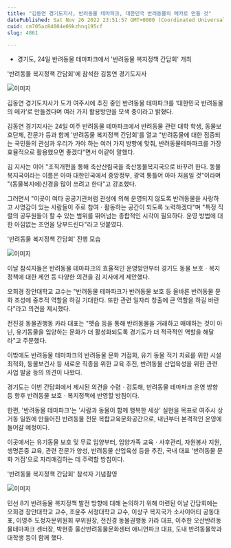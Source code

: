 ```yaml
---
title: "김동연 경기도지사, 반려동물 테마파크, 대한민국 반려동물의 메카로 만들 것"
datePublished: Sat Nov 26 2022 23:51:57 GMT+0000 (Coordinated Universal Time)
cuid: cm705az84004e09kzhnq195cf
slug: 4861

---
```



- 경기도, 24일 반려동물 테마파크에서 '반려동물 복지정책 간담회' 개최

'반려동물 복지정책 간담회'에 참석한 김동연 경기도지사

![이미지](https://cdn.hashnode.com/res/hashnode/image/upload/v1739257991183/0a92c27e-4c94-444b-86d1-5515334e2d0b.jpeg)

김동연 경기도지사가 도가 여주시에 추진 중인 반려동물 테마파크를 ‘대한민국 반려동물의 메카’로 만들겠다며 여러 가지 활용방안을 모색 중이라고 밝혔다.

김동연 경기지사는 24일 여주 반려동물 테마파크에서 반려동물 관련 대학 학생, 동물보호단체, 전문가 등과 함께 '반려동물 복지정책 간담회'를 열고 "반려동물에 대한 점증되는 국민들의 관심과 우리가 가야 하는 여러 가지 방향에 맞춰, 반려동물테마파크를 가장 효율적으로 활용했으면 좋겠다"면서 이같이 말했다.

김 지사는 이어 "조직개편을 통해 축산산림국을 축산동물복지국으로 바꾸려 한다. 동물복지국이라는 이름은 아마 대한민국에서 중앙정부, 광역 통틀어 아마 처음일 것"이라며 "(동물복지에)신경을 많이 쓰려고 한다"고 강조했다.

그러면서 "이곳이 여타 공공기관처럼 관성에 의해 운영되지 않도록 반려동물을 사랑하고 사명감이 있는 사람들이 주로 참여ㆍ활동하는 공간이 되도록 노력하겠다"며 "특정 직렬의 공무원들이 할 수 있는 범위를 뛰어넘는 종합적인 시각이 필요하다. 운영 방법에 대한 아낌없는 조언을 당부드린다"라고 덧붙였다.

'반려동물 복지정책 간담회' 진행 모습

![이미지](https://cdn.hashnode.com/res/hashnode/image/upload/v1739257993137/cb7a5f55-a866-4af4-a154-4f1b8c05aec0.jpeg)

이날 참석자들은 반려동물 테마파크의 효율적인 운영방안부터 경기도 동물 보호ㆍ복지 정책에 대한 제언 등 다양한 의견을 김 지사에게 제안했다.

오희경 장안대학교 교수는 "반려동물 테마파크가 반려동물 보호 등 올바른 반려동물 문화 조성에 중추적 역할을 하길 기대한다. 또한 관련 일자리 창출에 큰 역할을 하길 바란다"라고 의견을 제시했다.

전진경 동물권행동 카라 대표는 "펫숍 등을 통해 반려동물을 거래하고 매매하는 것이 아닌, 유기동물을 입양하는 문화가 더 활성화되도록 경기도가 더 적극적인 역할을 해달라"고 주문했다.

이밖에도 반려동물 테마파크의 반려동물 문화 거점화, 유기 동물 적기 치료를 위한 시설 최적화, 동물보건사 등 새로운 직종을 위한 교육 추진, 반려동물 산업육성을 위한 관련 사업 발굴 등의 의견이 나왔다.

경기도는 이번 간담회에서 제시된 의견을 수렴ㆍ검토해, 반려동물 테마파크 운영 방향 등 향후 반려동물 보호ㆍ복지정책에 반영할 방침이다.

한편, '반려동물 테마파크'는 '사람과 동물이 함께 행복한 세상' 실현을 목표로 여주시 상거동 일원에 만들어진 반려동물 전문 복합교육문화공간으로, 내년부터 본격적인 운영에 들어갈 예정이다.

이곳에서는 유기동물 보호 및 무료 입양부터, 입양가족 교육ㆍ사후관리, 자원봉사 지원, 생명존중 교육, 관련 전문가 양성, 반려동물 산업육성 등을 추진, 국내 대표 '반려동물 문화 거점'으로 자리매김하는 데 주력할 방침이다.

'반려동물 복지정책 간담회' 참석자 기념촬영

![이미지](https://cdn.hashnode.com/res/hashnode/image/upload/v1739257995212/29be3433-5dee-4ed3-8474-9b4dab86012f.jpeg)

민선 8기 반려동물 복지정책 발전 방향에 대해 논의하기 위해 마련된 이날 간담회에는 오희경 장안대학교 교수, 조윤주 서정대학교 교수, 이상구 복지국가 소사이어티 공동대표, 이영주 도정자문위원회 부위원장, 전진경 동물권행동 카라 대표, 이주한 오산반려동물테마파크 센터장, 박현종 울산반려동물문화센터 애니언파크 대표, 도내 반려동물학과 대학생 등이 함께 했다.